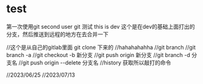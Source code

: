 # test
第一次使用git
second user git
测试
this is dev
这个是在dev的基础上面打出的分支，然后推送到远程的地方在去合并一下

//这个是从自己的gitlab里面 git clone 下来的
//hahahahahha
//git branch 
//git branch -a
//git checkout -b 新分支
//git push origin 新分支
//git branch -d 分支名
//git push origin --delete 分支名
//history 获取所以敲打的命令

//2023/06/25
//2023/07/13